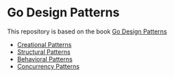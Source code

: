 # Go Design Patterns

This repository is based on the book  [Go Design Patterns](./docs/GO_DESIGN_PATTERNS.pdf)

- [Creational Patterns](./creational-patterns/README.md)
- [Structural Patterns](./structural-patterns/README.md)
- [Behavioral Patterns](./behavioral-patterns/README.md)
- [Concurrency Patterns](./concurrency-patterns/README.md)